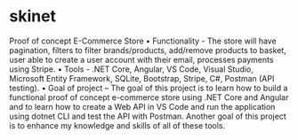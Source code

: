 # skinet
Proof of concept E-Commerce Store
• Functionality - The store will have pagination, filters to filter brands/products, add/remove products to basket, user
  able to create a user account with their email, processes payments using Stripe.
• Tools - .NET Core, Angular, VS Code, Visual Studio, Microsoft Entity Framework, SQLite, Bootstrap, Stripe, C#,
  Postman (API testing).
• Goal of project – The goal of this project is to learn how to build a functional proof of concept e-commerce store
  using .NET Core and Angular and to learn how to create a Web API in VS Code and run the application using dotnet
  CLI and test the API with Postman. Another goal of this project is to enhance my knowledge and skills of all of these
  tools. 
